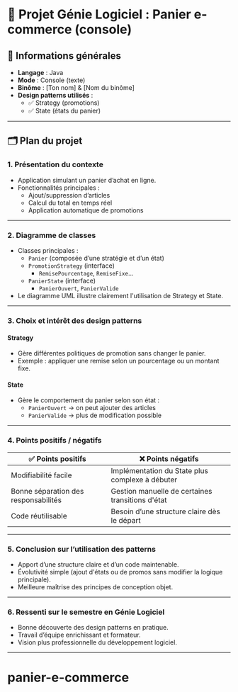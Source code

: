 # 🧩 Projet Génie Logiciel : Panier e-commerce (console)

## 📌 Informations générales
- **Langage** : Java  
- **Mode** : Console (texte)  
- **Binôme** : [Ton nom] & [Nom du binôme]  
- **Design patterns utilisés** :  
  - ✅ Strategy (promotions)  
  - ✅ State (états du panier)  

---

## 🗂️ Plan du projet

### 1. Présentation du contexte
- Application simulant un panier d’achat en ligne.
- Fonctionnalités principales :
  - Ajout/suppression d’articles
  - Calcul du total en temps réel
  - Application automatique de promotions

---

### 2. Diagramme de classes
- Classes principales :
  - `Panier` (composée d’une stratégie et d’un état)
  - `PromotionStrategy` (interface)
    - `RemisePourcentage`, `RemiseFixe`...
  - `PanierState` (interface)
    - `PanierOuvert`, `PanierValide`
- Le diagramme UML illustre clairement l'utilisation de Strategy et State.

---

### 3. Choix et intérêt des design patterns

#### Strategy
- Gère différentes politiques de promotion sans changer le panier.
- Exemple : appliquer une remise selon un pourcentage ou un montant fixe.

#### State
- Gère le comportement du panier selon son état :
  - `PanierOuvert` → on peut ajouter des articles
  - `PanierValide` → plus de modification possible

---

### 4. Points positifs / négatifs

| ✅ Points positifs                         | ❌ Points négatifs                                  |
|-------------------------------------------|----------------------------------------------------|
| Modifiabilité facile                      | Implémentation du State plus complexe à débuter    |
| Bonne séparation des responsabilités      | Gestion manuelle de certaines transitions d'état   |
| Code réutilisable                         | Besoin d’une structure claire dès le départ        |

---

### 5. Conclusion sur l’utilisation des patterns
- Apport d’une structure claire et d’un code maintenable.
- Évolutivité simple (ajout d'états ou de promos sans modifier la logique principale).
- Meilleure maîtrise des principes de conception objet.

---

### 6. Ressenti sur le semestre en Génie Logiciel
- Bonne découverte des design patterns en pratique.
- Travail d’équipe enrichissant et formateur.
- Vision plus professionnelle du développement logiciel.

---


# panier-e-commerce
